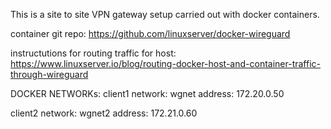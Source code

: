This is a site to site VPN gateway setup carried out with docker containers.


container git repo:
https://github.com/linuxserver/docker-wireguard

instructutions for routing traffic for host:
https://www.linuxserver.io/blog/routing-docker-host-and-container-traffic-through-wireguard


DOCKER NETWORKs:
client1 network: wgnet
address: 172.20.0.50

client2 network: wgnet2
address: 172.21.0.60
